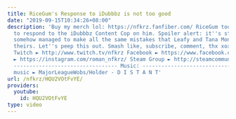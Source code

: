 ```yaml
---
title: RiceGum's Response to iDubbbz is not too good
date: "2019-09-15T10:34:26+08:00"
description: 'Buy my merch lol: https://nfkrz.fanfiber.com/ RiceGum took his time
  to respond to the iDubbbz Content Cop on him. Spoiler alert: it''s still bad. He
  somehow managed to make all the same mistakes that Leafy and Tana Mongeau made in
  theirs. Let''s peep this out. Smash like, subscribe, comment, thx xoxo ---------------------------------
  Twitch ► http://www.twitch.tv/nfkrz Facebook ► https://www.facebook.com/NFKRZ1 Instagram
  ► https://instagram.com/roman_nfkrz/ Steam Group ► http://steamcommunity.com/groups/nfkrzgroup
  --------------------------------- Music: --------------------------------- Outro
  music ► MajorLeagueWobs/Holder - D I S T A N T'
url: /nfkrz/HQU2VOtFvYE/
providers:
  youtube:
    id: HQU2VOtFvYE
type: video
---
```


